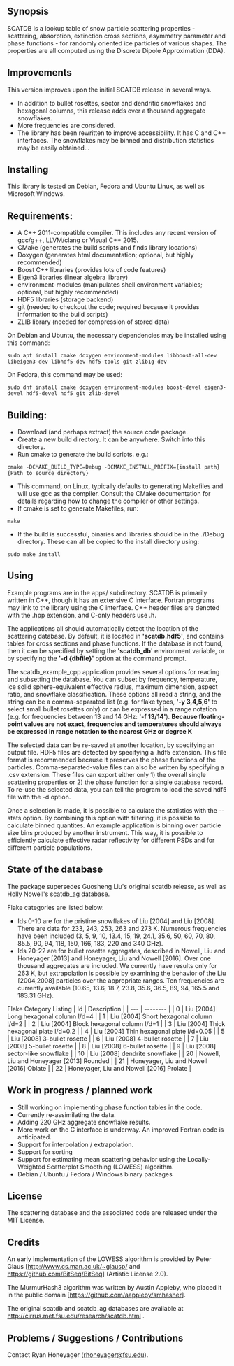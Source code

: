 ## Synopsis

SCATDB is a lookup table of snow particle scattering properties - scattering, absorption, extinction cross sections, asymmetry parameter and phase functions - for randomly oriented ice particles of various shapes. The properties are all computed using the Discrete Dipole Approximation (DDA).

## Improvements

This version improves upon the initial SCATDB release in several ways.

- In addition to bullet rosettes, sector and dendritic snowflakes and hexagonal columns, this release adds over a thousand aggregate snowflakes.
- More frequencies are considered.
- The library has been rewritten to improve accessibility. It has C and C++ interfaces. The snowflakes may be binned and distribution statistics may be easily obtained...

## Installing

This library is tested on Debian, Fedora and Ubuntu Linux, as well as Microsoft Windows.

Requirements:
--------------

- A C++ 2011-compatible compiler. This includes any recent version of gcc/g++, LLVM/clang or Visual C++ 2015.
- CMake (generates the build scripts and finds library locations)
- Doxygen (generates html documentation; optional, but highly recommended)
- Boost C++ libraries (provides lots of code features)
- Eigen3 libraries (linear algebra library)
- environment-modules (manipulates shell environment variables; optional, but highly recommended)
- HDF5 libraries (storage backend)
- git (needed to checkout the code; required because it provides information to the build scripts)
- ZLIB library (needed for compression of stored data)

On Debian and Ubuntu, the necessary dependencies may be installed using this command:
```
sudo apt install cmake doxygen environment-modules libboost-all-dev libeigen3-dev libhdf5-dev hdf5-tools git zlib1g-dev
```
On Fedora, this command may be used:
```
sudo dnf install cmake doxygen environment-modules boost-devel eigen3-devel hdf5-devel hdf5 git zlib-devel
```

Building:
-------------

- Download (and perhaps extract) the source code package. 
- Create a new build directory. It can be anywhere. Switch into this directory.
- Run cmake to generate the build scripts. e.g.:
```
cmake -DCMAKE_BUILD_TYPE=Debug -DCMAKE_INSTALL_PREFIX={install path} {Path to source directory}
```
- This command, on Linux, typically defaults to generating Makefiles and will use gcc as the compiler. Consult the CMake
   documentation for details regarding how to change the compiler or other settings.
- If cmake is set to generate Makefiles, run:
```
make
```
- If the build is successful, binaries and libraries should be in the ./Debug directory. These can all be copied
to the install directory using:
```
sudo make install
```

## Using

Example programs are in the apps/ subdirectory. SCATDB is primarily written in C++, though it has an extensive C interface. Fortran programs may link to the library using the C interface. C++ header files are denoted with the .hpp extension, and C-only headers use .h.

The applications all should automatically detect the location of the scattering database. By default, it is located in **'scatdb.hdf5'**, and contains tables for cross sections and phase functions. If the database is not found, then it can be specified by setting the **'scatdb_db'** environment variable, or by specifying the **'-d {dbfile}'** option at the command prompt.

The scatdb_example_cpp application provides several options for reading and subsetting the database. You can subset by frequency, temperature, ice solid sphere-equivalent effective radius, maximum dimension, aspect ratio, and snowflake classification. These options all read a string, and the string can be a comma-separated list (e.g. for flake types, **'-y 3,4,5,6'** to select small bullet rosettes only) or can be expressed in a range notation (e.g. for frequencies between 13 and 14 GHz: **'-f 13/14'**). **Because floating-point values are not exact, frequencies and temperatures should always be expressed in range notation to the nearest GHz or degree K**

The selected data can be re-saved at another location, by specifying an output file. HDF5 files are detected by specifying a .hdf5 extension. This file format is recommended because it preserves the phase functions of the particles. Comma-separated-value files can also be written by specifying a .csv extension. These files can export either only 1) the overall single scattering properties or 2) the phase function for a single database record. To re-use the selected data, you can tell the program to load the saved hdf5 file with the -d option.

Once a selection is made, it is possible to calculate the statistics with the --stats option. By combining this option with filtering, it is possible to calculate binned quantites. An example application is binning over particle size bins produced by another instrument. This way, it is possible to efficiently calculate effective radar reflectivity for different PSDs and for different particle populations.

## State of the database

The package supersedes Guosheng Liu's original scatdb release, as well as Holly Nowell's scatdb_ag database.

Flake categories are listed below:
- Ids 0-10 are for the pristine snowflakes of Liu [2004] and Liu [2008]. There are data for 233, 243, 253, 263 and 273 K. Numerous frequencies have been included (3, 5, 9, 10, 13.4, 15, 19, 24.1, 35.6, 50, 60, 70, 80, 85.5, 90, 94, 118, 150, 166, 183, 220 and 340 GHz).
- Ids 20-22 are for bullet rosette aggregates, described in Nowell, Liu and Honeyager [2013] and Honeyager, Liu and Nowell [2016]. Over one thousand aggregates are included. We currently have results only for 263 K, but extrapolation is possible by examining the behavior of the Liu [2004,2008] particles over the appropriate ranges. Ten frequencies are currently available (10.65, 13.6, 18.7, 23.8, 35.6, 36.5, 89, 94, 165.5 and 183.31 GHz).

Flake Category Listing
| Id | Description |
| --- | -------- |
| 0 | Liu [2004] Long hexagonal column l/d=4 |
| 1 | Liu [2004] Short hexagonal column l/d=2 |
| 2 | Liu [2004] Block hexagonal column l/d=1 |
| 3 | Liu [2004] Thick hexagonal plate l/d=0.2 |
| 4 | Liu [2004] Thin hexagonal plate l/d=0.05 |
| 5 | Liu [2008] 3-bullet rosette |
| 6 | Liu [2008] 4-bullet rosette |
| 7 | Liu [2008] 5-bullet rosette |
| 8 | Liu [2008] 6-bullet rosette |
| 9 | Liu [2008] sector-like snowflake |
| 10 | Liu [2008] dendrite snowflake |
| 20 | Nowell, Liu and Honeyager [2013] Rounded |
| 21 | Honeyager, Liu and Nowell [2016] Oblate |
| 22 | Honeyager, Liu and Nowell [2016] Prolate |


## Work in progress / planned work

- Still working on implementing phase function tables in the code.
- Currently re-assimilating the data.
- Adding 220 GHz aggregate snowflake results.
- More work on the C interface is underway. An improved Fortran code is anticipated.
- Support for interpolation / extrapolation.
- Support for sorting
- Support for estimating mean scattering behavior using the Locally-Weighted Scatterplot Smoothing (LOWESS) algorithm.
- Debian / Ubuntu / Fedora / Windows binary packages

## License

The scattering database and the associated code are released under the MIT License.

## Credits

An early implementation of the LOWESS algorithm is provided by Peter Glaus [http://www.cs.man.ac.uk/~glausp/ and https://github.com/BitSeq/BitSeq] (Artistic License 2.0).

The MurmurHash3 algorithm was written by Austin Appleby, who placed it in the public domain [https://github.com/aappleby/smhasher].

The original scatdb and scatdb_ag databases are available at http://cirrus.met.fsu.edu/research/scatdb.html .


## Problems / Suggestions / Contributions

Contact Ryan Honeyager (rhoneyager@fsu.edu).

